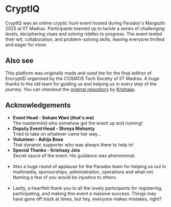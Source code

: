 # CryptIQ
CryptIQ was an online cryptic hunt event hosted during Paradox's Margazhi 2025 at IIT Madras. Participants teamed up to tackle a series of challenging levels, deciphering clues and solving riddles to progress. The event tested their wit, collaboration, and problem-solving skills, leaving everyone thrilled and eager for more.

## Also see
This platform was originally made and used the for the final edition of EncryptID organised by the COSMOS Tech Society of IIT Madras. A huge thanks to the old team for guiding us and helping us in every step of the journey. You can checkout the <a href="https://github.com/kry0sc0pic/encryptid-finale">original repository</a> by <a href="https://github.com/kry0sc0pic">Krishaay</a>.

## Acknowledgements
- <b>Event Head - Soham Wani (that's me)</b> <br> The mastermind who somehow got the event up and running!
- <b>Deputy Event Head - Shreya Mohanty</b> <br> Tried to take on whatever came her way...
- <b>Volunteer - Adrija Bose</b> <br> That dynamic supporter who was always there to help in!
- <b>Special Thanks - Krishaay Jois</b> <br> Secret sauce of the event. His guidance was phenomenal.
<br><br>
- Also a huge round of applause for the Paradox team for helping us out in multimedia, sponsorships, administration, operations and what not. Naming a few of you would be injustice to others.
<br><br>
- Lastly, a heartfelt thank you to all the lovely participants for registering, participating, and making this event a massive success. Things may have gone off track at times, but hey, everyone makes mistakes, right?